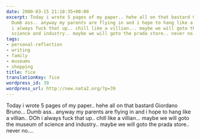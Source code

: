 ```yaml
---
date: 2000-03-15 21:18:35+00:00
excerpt: Today i wrote 5 pages of my paper.. hehe all on that bastard Giordano Bruno...
  Dumb ass.. anyway my parents are flying in and i hope to hang like a villian.. DOh
  i always fuck that up.. chill like a villian... maybe we will goto the museum of
  science and industry.. maybe we will goto the prada store.. never no....
tags:
- personal-reflection
- writing
- family
- museums
- shopping
title: fice
translationKey: fice
wordpress_id: 39
wordpress_url: http://new.nata2.org/?p=39
---
```


Today i wrote 5 pages of my paper.. hehe all on that bastard Giordano Bruno... Dumb ass.. anyway my parents are flying in and i hope to hang like a villian.. DOh i always fuck that up.. chill like a villian... maybe we will goto the museum of science and industry.. maybe we will goto the prada store.. never no....